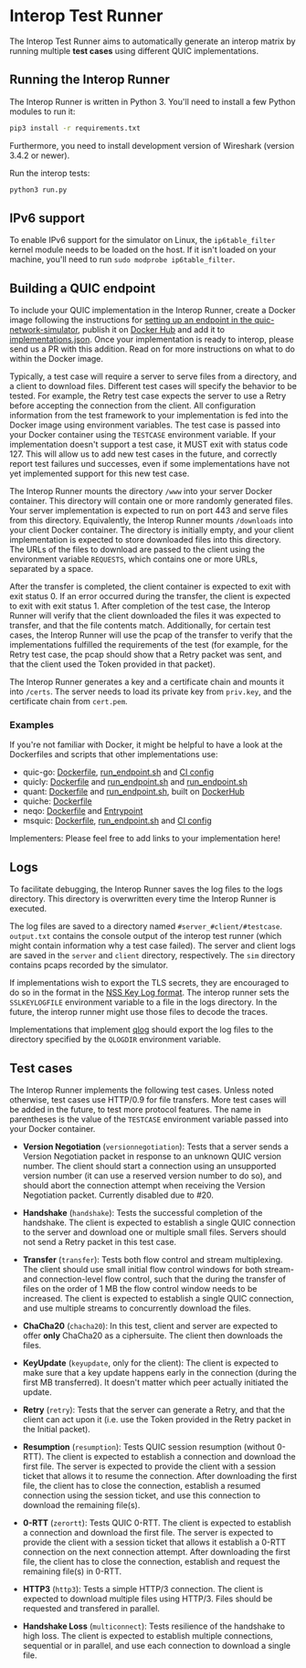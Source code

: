 # Interop Test Runner

The Interop Test Runner aims to automatically generate an interop matrix by running multiple **test cases** using different QUIC implementations.

## Running the Interop Runner

The Interop Runner is written in Python 3. You'll need to install a few Python modules to run it:

```bash
pip3 install -r requirements.txt
```

Furthermore, you need to install development version of Wireshark (version 3.4.2 or newer).

Run the interop tests:
```bash
python3 run.py
```

## IPv6 support

To enable IPv6 support for the simulator on Linux, the `ip6table_filter` kernel module needs to be loaded on the host. If it isn't loaded on your machine, you'll need to run `sudo modprobe ip6table_filter`.

## Building a QUIC endpoint

To include your QUIC implementation in the Interop Runner, create a Docker image following the instructions for [setting up an endpoint in the quic-network-simulator](https://github.com/marten-seemann/quic-network-simulator), publish it on [Docker Hub](https://hub.docker.com) and add it to [implementations.json](implementations.json). Once your implementation is ready to interop, please send us a PR with this addition. Read on for more instructions on what to do within the Docker image.

Typically, a test case will require a server to serve files from a directory, and a client to download files. Different test cases will specify the behavior to be tested. For example, the Retry test case expects the server to use a Retry before accepting the connection from the client. All configuration information from the test framework to your implementation is fed into the Docker image using environment variables. The test case is passed into your Docker container using the `TESTCASE` environment variable. If your implementation doesn't support a test case, it MUST exit with status code 127. This will allow us to add new test cases in the future, and correctly report test failures und successes, even if some implementations have not yet implemented support for this new test case.

The Interop Runner mounts the directory `/www` into your server Docker container. This directory will contain one or more randomly generated files. Your server implementation is expected to run on port 443 and serve files from this directory.
Equivalently, the Interop Runner mounts `/downloads` into your client Docker container. The directory is initially empty, and your client implementation is expected to store downloaded files into this directory. The URLs of the files to download are passed to the client using the environment variable `REQUESTS`, which contains one or more URLs, separated by a space.

After the transfer is completed, the client container is expected to exit with exit status 0. If an error occurred during the transfer, the client is expected to exit with exit status 1.
After completion of the test case, the Interop Runner will verify that the client downloaded the files it was expected to transfer, and that the file contents match. Additionally, for certain test cases, the Interop Runner will use the pcap of the transfer to verify that the implementations fulfilled the requirements of the test (for example, for the Retry test case, the pcap should show that a Retry packet was sent, and that the client used the Token provided in that packet).

The Interop Runner generates a key and a certificate chain and mounts it into `/certs`. The server needs to load its private key from `priv.key`, and the certificate chain from `cert.pem`.

### Examples

If you're not familiar with Docker, it might be helpful to have a look at the Dockerfiles and scripts that other implementations use:

* quic-go: [Dockerfile](https://github.com/lucas-clemente/quic-go/blob/master/interop/Dockerfile), [run_endpoint.sh](https://github.com/lucas-clemente/quic-go/blob/master/interop/run_endpoint.sh) and [CI config](https://github.com/lucas-clemente/quic-go/blob/master/.github/workflows/build-interop-docker.yml)
* quicly: [Dockerfile](https://github.com/h2o/quicly/blob/master/misc/quic-interop-runner/Dockerfile) and [run_endpoint.sh](https://github.com/h2o/quicly/blob/master/misc/quic-interop-runner/run_endpoint.sh) and [run_endpoint.sh](https://github.com/cloudflare/quiche/blob/master/tools/qns/run_endpoint.sh)
* quant: [Dockerfile](https://github.com/NTAP/quant/blob/master/Dockerfile.interop) and [run_endpoint.sh](https://github.com/NTAP/quant/blob/master/test/interop.sh), built on [DockerHub](https://hub.docker.com/r/ntap/quant)
* quiche: [Dockerfile](https://github.com/cloudflare/quiche/blob/master/Dockerfile)
* neqo: [Dockerfile](https://github.com/mozilla/neqo/blob/main/qns/Dockerfile) and [Entrypoint](https://github.com/mozilla/neqo/blob/main/qns/interop.sh)
* msquic: [Dockerfile](https://github.com/microsoft/msquic/blob/master/Dockerfile), [run_endpoint.sh](https://github.com/microsoft/msquic/blob/master/scripts/run_endpoint.sh) and [CI config](https://github.com/microsoft/msquic/blob/master/.azure/azure-pipelines.docker.yml)

Implementers: Please feel free to add links to your implementation here!

## Logs

To facilitate debugging, the Interop Runner saves the log files to the logs directory. This directory is overwritten every time the Interop Runner is executed.

The log files are saved to a directory named `#server_#client/#testcase`. `output.txt` contains the console output of the interop test runner (which might contain information why a test case failed). The server and client logs are saved in the `server` and `client` directory, respectively. The `sim` directory contains pcaps recorded by the simulator.

If implementations wish to export the TLS secrets, they are encouraged to do so in the format in the [NSS Key Log format](https://developer.mozilla.org/en-US/docs/Mozilla/Projects/NSS/Key_Log_Format). The interop runner sets the `SSLKEYLOGFILE` environment variable to a file in the logs directory. In the future, the interop runner might use those files to decode the traces.

Implementations that implement [qlog](https://github.com/quiclog/internet-drafts) should export the log files to the directory specified by the `QLOGDIR` environment variable.

## Test cases

The Interop Runner implements the following test cases. Unless noted otherwise, test cases use HTTP/0.9 for file transfers. More test cases will be added in the future, to test more protocol features. The name in parentheses is the value of the `TESTCASE` environment variable passed into your Docker container.

* **Version Negotiation** (`versionnegotiation`): Tests that a server sends a Version Negotiation packet in response to an unknown QUIC version number. The client should start a connection using an unsupported version number (it can use a reserved version number to do so), and should abort the connection attempt when receiving the Version Negotiation packet.
Currently disabled due to #20.

* **Handshake** (`handshake`): Tests the successful completion of the handshake. The client is expected to establish a single QUIC connection to the server and download one or multiple small files. Servers should not send a Retry packet in this test case.

* **Transfer** (`transfer`): Tests both flow control and stream multiplexing. The client should use small initial flow control windows for both stream- and connection-level flow control, such that the during the transfer of files on the order of 1 MB the flow control window needs to be increased. The client is expected to establish a single QUIC connection, and use multiple streams to concurrently download the files.

* **ChaCha20** (`chacha20`): In this test, client and server are expected to offer **only** ChaCha20 as a ciphersuite. The client then downloads the files.

* **KeyUpdate** (`keyupdate`, only for the client): The client is expected to make sure that a key update happens early in the connection (during the first MB transferred). It doesn't matter which peer actually initiated the update.

* **Retry** (`retry`): Tests that the server can generate a Retry, and that the client can act upon it (i.e. use the Token provided in the Retry packet in the Initial packet).

* **Resumption** (`resumption`): Tests QUIC session resumption (without 0-RTT). The client is expected to establish a connection and download the first file. The server is expected to provide the client with a session ticket that allows it to resume the connection. After downloading the first file, the client has to close the connection, establish a resumed connection using the session ticket, and use this connection to download the remaining file(s).

* **0-RTT** (`zerortt`): Tests QUIC 0-RTT. The client is expected to establish a connection and download the first file. The server is expected to provide the client with a session ticket that allows it establish a 0-RTT connection on the next connection attempt. After downloading the first file, the client has to close the connection, establish and request the remaining file(s) in 0-RTT.

* **HTTP3** (`http3`): Tests a simple HTTP/3 connection. The client is expected to download multiple files using HTTP/3. Files should be requested and transfered in parallel.

* **Handshake Loss** (`multiconnect`): Tests resilience of the handshake to high loss. The client is expected to establish multiple connections, sequential or in parallel, and use each connection to download a single file.
